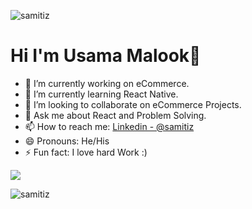 <p align="left"> <img src="https://komarev.com/ghpvc/?username=samitiz&label=Profile%20views&color=0e75b6&style=flat" alt="samitiz" /> </p>
  
# Hi I'm Usama Malook👋


- 🔭 I’m currently working on eCommerce.
- 🌱 I’m currently learning React Native.
- 👯 I’m looking to collaborate on eCommerce Projects.
- 💬 Ask me about React and Problem Solving.
- 📫 How to reach me: [Linkedin - @samitiz](https://www.linkedin.com/in/usama-malook-754068159/)
- 😄 Pronouns: He/His
- ⚡ Fun fact: I love hard Work :)

 <img src="https://github-readme-stats.vercel.app/api?username=samitiz&&show_icons=true&&theme=dark&background=000000title_color=5596f0&icon_color=4d72f2&text_color=343434&bg_color=fffefe">
 
<p><img align="center" src="https://github-readme-stats.vercel.app/api/top-langs?username=samitiz&theme=dark&background=000000&show_icons=true&locale=en&layout=compact" alt="samitiz" /></p>
